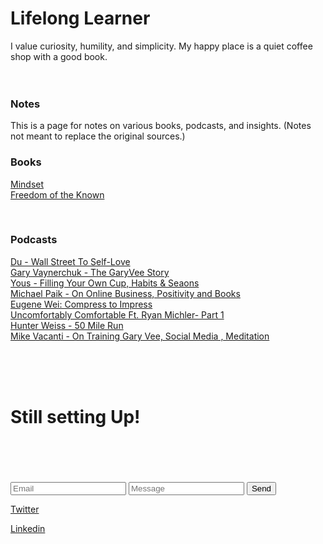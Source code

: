 <h1> Lifelong Learner </h1>

I value curiosity, humility, and simplicity. My happy place is a quiet coffee shop with a good book.
<br><br><br> 

### Notes <br>

This is a page for notes on various books, podcasts, and insights. (Notes not meant to replace the original sources.) <br>

### Books
[Mindset](https://ithinkmfallin.github.io/2021/07/15/Mindset) <br>
[Freedom of the Known](https://ithinkmfallin.github.io/2021/07/15/freedom-of-the-known) 

<br>

### Podcasts
[Du - Wall Street To Self-Love](https://ithinkmfallin.github.io/2021/07/15/Du) <br>
[Gary Vaynerchuk - The GaryVee Story](https://ithinkmfallin.github.io/2021/07/15/Garyvee) <br>
[Yous - Filling Your Own Cup, Habits & Seaons](https://ithinkmfallin.github.io/2021/07/15/Yous) <br>
[Michael Paik - On Online Business, Positivity and Books](https://ithinkmfallin.github.io/2021/07/15/michael-paik) <br>
[Eugene Wei: Compress to Impress](https://ithinkmfallin.github.io/2021/07/15/eugene) <br>
[Uncomfortably Comfortable Ft. Ryan Michler- Part 1](https://ithinkmfallin.github.io/2021/07/15/uncomfortably-comfortable) <br>
[Hunter Weiss - 50 Mile Run](https://ithinkmfallin.github.io/2021/07/15/hunter-weiss) <br>
[ Mike Vacanti - On Training Gary Vee, Social Media , Meditation](https://ithinkmfallin.github.io/2021/07/15/mike-vacanti) <br>


<br><br><br>
# Still setting Up!<br><br><br> 

<form>
<input type="email" placeholder="Email" name="_replyto" required>
<input type="text" placeholder="Message" name="Your Message" required>
<input type="submit" value="Send">
</form>


      

[Twitter](https://twitter.com/ithinkmfallin) <br>

[Linkedin](https://www.linkedin.com/in/bhushan24/) 


